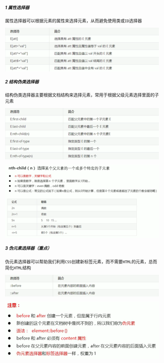 ##### 1 属性选择器

属性选择器可以根据元素的属性来选择元素，从而避免使用类或`ID`选择器

![image-20210902231633530](.img/image-20210902231633530.png)

##### 2 结构伪类选择器

结构伪类选择器主要根据文档结构来选择元素，常用于根据父级元素选择里面的子元素

![image-20210902232137548](.img/image-20210902232137548.png)

![image-20210902232553165](.img/image-20210902232553165.png)

##### 3 伪元素选择器（重点）

伪元素选择器可以帮助我们利用`CSS`创建新标签元素，而不需要`HTML`的元素，总而简化`HTML`结构

![image-20210902233216923](.img/image-20210902233216923.png)

![image-20210902233343707](.img/image-20210902233343707.png)

